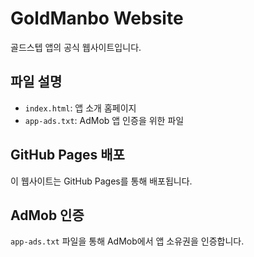 # GoldManbo Website

골드스텝 앱의 공식 웹사이트입니다.

## 파일 설명
- `index.html`: 앱 소개 홈페이지
- `app-ads.txt`: AdMob 앱 인증을 위한 파일

## GitHub Pages 배포
이 웹사이트는 GitHub Pages를 통해 배포됩니다.

## AdMob 인증
`app-ads.txt` 파일을 통해 AdMob에서 앱 소유권을 인증합니다.
